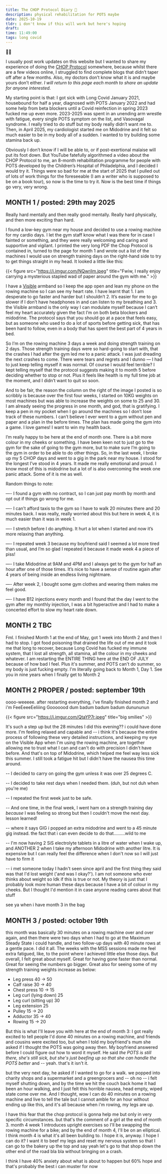 ```yaml
---
title: The CHOP Protocol Diary 🩻
description: physical rehabilitation for POTS maybe 
date: 2025-10-19
tldr: i don't know if this will work but here's hoping
draft: 
time: 11:49:00
tags: long covid
---
```


🤞🏻

I usually post work updates on this website but I wanted to share my experience of doing the [CHOP Protocol](https://www.dysautonomiainternational.org/pdf/CHOP_Modified_Dallas_POTS_Exercise_Program.pdf) somewhere, because whilst there are a few videos online, I struggled to find complete blogs that didn’t taper off after a few months. Also, my doctors don’t know what it is and maybe yours don’t either. _I will return to this page each month to share an update for anyone interested._

My starting point is that: I got sick with Long Covid January 2021, housebound for half a year, diagnosed with POTS January 2022 and had some help from beta blockers until a Covid reinfection in spring 2023 fucked me up even more. 2023-2025 was spent in an unending arm wrestle with fatigue, every single POTS symptom on the list, and Vasovagal syndrome. I really tried to do stuff but my body really didn’t want me to. Then, in April 2025, my cardiologist started me on Midodrine and it felt so much easier to be in my body all of a sudden. I wanted to try building some stamina back up.

Obviously I don’t know if I will be able to, or if post-exertional malaise will put its foot down. But YouTube fatefully algorithmed a video about the CHOP Protocol to me, an 8-month rehabilitation programme for people with POTS developed by the Children’s Hospital of Philadelphia, and I decided I would try it. Things were so bad for me at the start of 2025 that I pulled out of lots of work things for the foreseeable (I am a writer who is supposed to be on a book tour), so now is the time to try it. Now is the best time if things go very, very wrong.


## MONTH 1 / posted: 29th may 2025

Really hard mentally and then really good mentally. Really hard physically, and then more exciting than hard. 

I found a low-key gym near my house and decided to use a rowing machine for my cardio days. I let the gym staff know what I was there for in case I fainted or something, and they were really welcoming and caring and supportive and vigilant. I printed the very long PDF the Chop Protocol is contained in, turned to the page for month 1 and wrote out a list of the machines I would use on strength training days on the right-hand side to try to get things straight in my head. It looked a little like this:

{{< figure src="https://i.imgur.com/NQwrilm.jpeg" title="Fwiw, I really enjoy carrying a mysterious stapled wad of paper around the gym with me." >}}





I have a [Visible](https://join.makevisible.com/7378479ac2dd33) armband so I keep the app open and lean my phone on the rowing machine so I can see my heart rate. I have learnt that 1. I am desperate to go faster and harder but I shouldn’t 2. It’s easier for me to go slower if I don’t have headphones in and can listen to my breathing and 3. the Visible armband is the only way I can modulate myself because I can’t feel my heart accurately given the fact I’m on both beta blockers and midodrine. The protocol says that you should go at a pace that feels easy, but as someone who used to do a lot of sports before getting sick, that has been hard to follow, even in a body that has spent the best part of 4 years in bed. 

So I’m on the rowing machine 3 days a week and doing strength training on 2 days. Those strength training days were so hard-going to start with, that the crashes I had after the gym led me to a panic attack. I was just dreading the next crashes to come. There were tears and regrets and I dunno — I had to just keep telling myself it was normal. Of course I would feel terrible? I kept telling myself that the protocol suggests making it to month 5 before deciding whether to stop or not. Plus it feels like health is my full time job at the moment, and I didn’t want to quit so soon. 

And to be fair, the reason the column on the right of the image I posted is so scribbly is because over the first four weeks, I started on 10KG weights on most machines but was able to increase the weights on some to 25 and 30. I am already seeing the progress in one month, and god, that is gratifying. I keep a pen in my pocket when I go around the machines so I don’t lose track of these numbers. I can’t believe I ever went to a gym without pen and paper and a plan in the before times. The plan has made going the gym into a game. I love games! I want to win my health back.  

I’m really happy to be here at the end of month one. There is a bit more colour in my cheeks or something. I have been keen not to just go to the gym for the sake of going to the gym more, but to make sure I’m going to the gym in order to be able to do other things. So, in the last week, I broke up my 5 CHOP days and went to a gig in the park near my house. I stood for the longest I’ve stood in 4 years. It made me really emotional and proud. I know most of this is midodrine but a lot of is also overcoming the week one panic attack. Some of it is me as well. 

Random things to note:

—- I found a gym with no contract, so I can just pay month by month and opt out if things go wrong for me. 

—- I can’t afford taxis to the gym so I have to walk 20 minutes there and 20 minutes back. I was really, really worried about this but here in week 4, it is much easier than it was in week 1.

—- I stretch before I do anything. It hurt a lot when I started and now it’s more relaxing than anything.

—- I repeated week 3 because my boyfriend said I seemed a lot more tired than usual, and I’m so glad I repeated it because it made week 4 a piece of piss!

—- I take Midodrine at 9AM and 4PM and I always get to the gym for half an hour after one of those times. It’s nice to have a sense of routine again after 4 years of being inside an endless living nightmare. 

—- After week 2, I bought some gym clothes and wearing them makes me feel good.

—- I have B12 injections every month and I found that the day I went to the gym after my monthly injection, I was a bit hyperactive and I had to make a concerted effort to slow my heart rate down. 


## MONTH 2 TBC

Fml. I finished Month 1 at the end of May, got 1 week into Month 2 and then I had to stop. I got food poisoning that drained the life out of me and it took me that long to recover, because Long Covid has fucked my immune system, that I lost all strength, all stamina, all the colour in my cheeks and whatever. I am restarting the ENTIRE THING here at the END OF JULY because of how bad I feel. Plus it's summer, and POTS can't do summer, so my body is just fucking empty. I'm literally going back to Month 1, Day 1. See you in nine years when I finally get to Month 2

## MONTH 2 PROPER / posted: september 19th

oooo-weeeee. after restarting everything, i've finally finished month 2 and i'm FeeEeeeEeliiing Gooooood dum badum badum badum dunununun

{{< figure src="https://i.imgur.com/QtaYP7r.jpeg" title="big smilies" >}}

It's such a step up but the 28 minutes I did this evening?? i could have done more. I'm feeling relaxed and capable and -- i think it's because the entire process of following these very detailed instructions, and keeping my eye on the Visible App when I'm using the rowing machine, are together allowing me to trust what I can and can't do with precision I didn't have before. And that's on top of Midodrine, which helped me feel way less sick this summer. I still took a fatigue hit but I didn't have the nausea this time around.

-- I decided to carry on going the gym unless it was over 25 degrees C.

-- I decided to take rest days when I needed them. (duh, but not duh when you're me)

-- I repeated the first week just to be safe.

-- And one time, in the final week, I went ham on a strength training day _because_ I was feeling so strong but then I couldn't move the next day. lesson learned! 

-- where it says GIG i popped an extra midodrine and went to a 45 minute gig instead. the fact that i can even decide to do that.........wild to me

-- I'm now having 2 SiS electrolyte tablets in a litre of water when I wake up, and ANOTHER 2 when I take my afternoon Midodrine with another litre. It is expensive but I can really feel the difference when I don't now so I will just have to firm it

-- i met someone today I hadn't seen since april and the first thing they said was that I'd lost weight ('and was I okay?'). I am not someone who ever thinks about weight so Idk if this is true or not. My theory is just that I probably look more human these days because I have a bit of colour in my cheeks. But I thought I'd mention it in case anyone reading cares about that stuff

see ya when i have month 3 in the bag 


## MONTH 3 / posted: october 19th

this month was basically 30 minutes on a rowing machine over and over again, and then there were two days when I had to go at the Maximum Steady State i could handle, and two follow-up days with 40 minute rows at a gentle pace. I did it all. The weeks with the MSS sessions made me feel extra fatigued, like, to the point where I achieved little else those days. But overall, I felt great about myself. Great for having gone faster than normal. Great for seeing the numbers go bigger. Great also for seeing some of my strength training weights increase as below:

- Leg press 40 -> 50
- Calf raise 30 -> 40 
- Chest press 10 -> 15 
- Leg curl (lying down) 25 
- Leg curl (sitting up) 30 
- Leg extension 25 
- Pulley 15 -> 20 
- Adductor 35 -> 40 
- Rowing 15 -> 20 

But this is what I'll leave you with here at the end of month 3: I got really excited to tell people I'd done 40 minutes on a rowing machine, and friends and cousins were excited too, but when I told my boyfriend's mum she asked if I thought the POTS was going away then. My boyfriend answered before I could figure out how to word it myself. He said _the POTS is still there, she's still sick, but she's just beefing up so that she can handle the POTS better_ and -- yeah. that's it isn't it.

but the very next day, he asked if I wanted to go for a walk. we popped into charity shops and a supermarket and a greengrocers and -- oh no -- i felt myself shutting down, and by the time we hit the couch back home it had been an hour walking, and I just felt this horrible nausea, head empty, wiped state come over me. And I thought, wow I can do 40 minutes on a rowing machine and live to tell the tale but I cannot amble for an hour without ending up like this, and it's all because when i'm rowing, my legs are up. 

I have this fear that the chop protocol is gonna help me but only in very specific circumstances. but that's the comment of a girl at the end of month 3. month 4 week 1 introduces upright exercises so I'll be swapping the rowing machine for a bike; and by the end of month 4, I'll be on an elliptical. I think month 4 is what it's all been building to. I hope it is, anyway. I hope I can do it? I want it to beef my legs and reset my nervous system so that I can go to the bakery up the top and say yeah let's go to that shop down the other end of the road bla bla without bringing on a crash. 

I think I have 40% anxiety about what is about to happen but 60% hope and that's probably the best i can muster for now 

